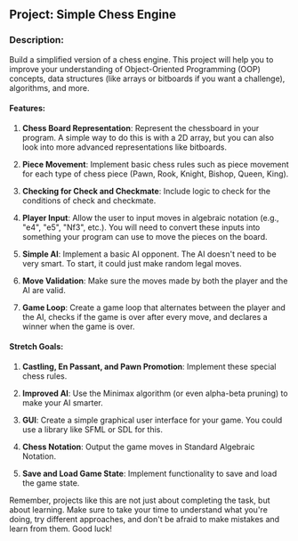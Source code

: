 ## Project: Simple Chess Engine

### Description:

Build a simplified version of a chess engine. This project will help you to improve your understanding of Object-Oriented Programming (OOP) concepts, data structures (like arrays or bitboards if you want a challenge), algorithms, and more. 

#### Features:

1. **Chess Board Representation**: Represent the chessboard in your program. A simple way to do this is with a 2D array, but you can also look into more advanced representations like bitboards.

2. **Piece Movement**: Implement basic chess rules such as piece movement for each type of chess piece (Pawn, Rook, Knight, Bishop, Queen, King).

3. **Checking for Check and Checkmate**: Include logic to check for the conditions of check and checkmate.

4. **Player Input**: Allow the user to input moves in algebraic notation (e.g., "e4", "e5", "Nf3", etc.). You will need to convert these inputs into something your program can use to move the pieces on the board.

5. **Simple AI**: Implement a basic AI opponent. The AI doesn't need to be very smart. To start, it could just make random legal moves.

6. **Move Validation**: Make sure the moves made by both the player and the AI are valid.

7. **Game Loop**: Create a game loop that alternates between the player and the AI, checks if the game is over after every move, and declares a winner when the game is over.

#### Stretch Goals:

1. **Castling, En Passant, and Pawn Promotion**: Implement these special chess rules.

2. **Improved AI**: Use the Minimax algorithm (or even alpha-beta pruning) to make your AI smarter.

3. **GUI**: Create a simple graphical user interface for your game. You could use a library like SFML or SDL for this.

4. **Chess Notation**: Output the game moves in Standard Algebraic Notation.

5. **Save and Load Game State**: Implement functionality to save and load the game state.

Remember, projects like this are not just about completing the task, but about learning. Make sure to take your time to understand what you're doing, try different approaches, and don't be afraid to make mistakes and learn from them. Good luck!
